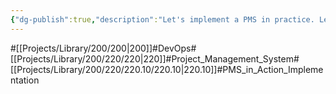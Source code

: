 ```yaml
---
{"dg-publish":true,"description":"Let's implement a PMS in practice. Let's implement it from different solutions like Jira, GitLab, etc.","permalink":"/projects/library/200/220/220-10/220-10/","dgPassFrontmatter":true,"noteIcon":"0","created":"2024-04-09T15:17:57.809+09:00","updated":"2024-04-09T18:24:44.828+09:00"}
---
```


#[[Projects/Library/200/200\|200]]#DevOps#[[Projects/Library/200/220/220\|220]]#Project_Management_System#[[Projects/Library/200/220/220.10/220.10\|220.10]]#PMS_in_Action_Implementation